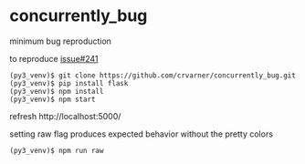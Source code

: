 # concurrently_bug
minimum bug reproduction

to reproduce [issue#241](https://github.com/kimmobrunfeldt/concurrently/issues/241)

```
(py3_venv)$ git clone https://github.com/crvarner/concurrently_bug.git
(py3_venv)$ pip install flask
(py3_venv)$ npm install
(py3_venv)$ npm start
```
refresh http://localhost:5000/

setting raw flag produces expected behavior without the pretty colors
```
(py3_venv)$ npm run raw
```
